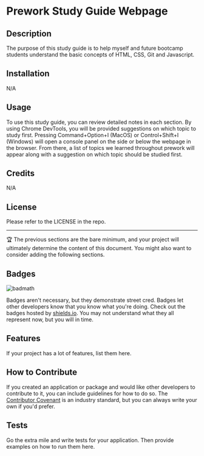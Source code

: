 # Prework Study Guide Webpage

## Description

The purpose of this study guide is to help myself and future bootcamp students understand the basic concepts of HTML, CSS, Git and Javascript. 

## Installation

N/A

## Usage

To use this study guide, you can review detailed notes in each section. By using Chrome DevTools, you will be provided suggestions on which topic to study first. Pressing Command+Option+I (MacOS) or Control+Shift+I (Windows) will open a console panel on the side or below the webpage in the browser. From there, a list of topics we learned throughout prework will appear along with a suggestion on which topic should be studied first.

## Credits

N/A

## License

Please refer to the LICENSE in the repo.

---

🏆 The previous sections are the bare minimum, and your project will ultimately determine the content of this document. You might also want to consider adding the following sections.

## Badges

![badmath](https://img.shields.io/github/languages/top/nielsenjared/badmath)

Badges aren't necessary, but they demonstrate street cred. Badges let other developers know that you know what you're doing. Check out the badges hosted by [shields.io](https://shields.io/). You may not understand what they all represent now, but you will in time.

## Features

If your project has a lot of features, list them here.

## How to Contribute

If you created an application or package and would like other developers to contribute to it, you can include guidelines for how to do so. The [Contributor Covenant](https://www.contributor-covenant.org/) is an industry standard, but you can always write your own if you'd prefer.

## Tests

Go the extra mile and write tests for your application. Then provide examples on how to run them here.
